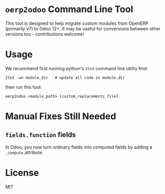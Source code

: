 # `oerp2odoo` Command Line Tool

This tool is designed to help migrate custom modules from OpenERP (primarily v7)
to Odoo 12+. It may be useful for conversions between other versions too -
contributions welcome!

# Usage

We recommend first running python's `2to3` command line utility first:

```
2to3 -wn module_dir   # update all code in module_dir
```

then run this tool:

```
oerp2odoo <module_path> [custom_replacements_file]
```

# Manual Fixes Still Needed

## `fields.function` fields

In Odoo, you now turn ordinary fields into computed fields by adding a
`_compute` attribute

# License

MIT